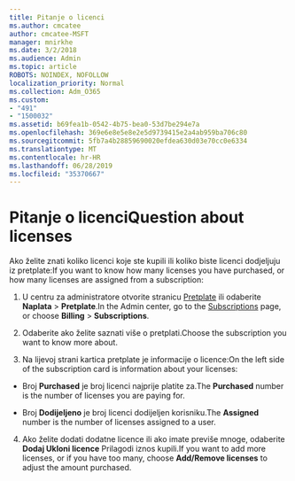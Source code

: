 ```yaml
---
title: Pitanje o licenci
ms.author: cmcatee
author: cmcatee-MSFT
manager: mnirkhe
ms.date: 3/2/2018
ms.audience: Admin
ms.topic: article
ROBOTS: NOINDEX, NOFOLLOW
localization_priority: Normal
ms.collection: Adm_O365
ms.custom:
- "491"
- "1500032"
ms.assetid: b69fea1b-0542-4b75-bea0-53d7be294e7a
ms.openlocfilehash: 369e6e8e5e8e2e5d9739415e2a4ab959ba706c80
ms.sourcegitcommit: 5fb7a4b28859690020efdea630d03e70cc0e6334
ms.translationtype: MT
ms.contentlocale: hr-HR
ms.lasthandoff: 06/28/2019
ms.locfileid: "35370667"
---
```

# <a name="question-about-licenses"></a><span data-ttu-id="e7cbd-102">Pitanje o licenci</span><span class="sxs-lookup"><span data-stu-id="e7cbd-102">Question about licenses</span></span>

<span data-ttu-id="e7cbd-103">Ako želite znati koliko licenci koje ste kupili ili koliko biste licenci dodjeljuju iz pretplate:</span><span class="sxs-lookup"><span data-stu-id="e7cbd-103">If you want to know how many licenses you have purchased, or how many licenses are assigned from a subscription:</span></span>
  
1. <span data-ttu-id="e7cbd-104">U centru za administratore otvorite stranicu [Pretplate](https://go.microsoft.com/fwlink/p/?linkid=842054) ili odaberite **Naplata** \> **Pretplate**.</span><span class="sxs-lookup"><span data-stu-id="e7cbd-104">In the Admin center, go to the [Subscriptions](https://go.microsoft.com/fwlink/p/?linkid=842054) page, or choose **Billing** \> **Subscriptions**.</span></span>

2. <span data-ttu-id="e7cbd-105">Odaberite ako želite saznati više o pretplati.</span><span class="sxs-lookup"><span data-stu-id="e7cbd-105">Choose the subscription you want to know more about.</span></span>

3. <span data-ttu-id="e7cbd-106">Na lijevoj strani kartica pretplate je informacije o licence:</span><span class="sxs-lookup"><span data-stu-id="e7cbd-106">On the left side of the subscription card is information about your licenses:</span></span>

  - <span data-ttu-id="e7cbd-107">Broj **Purchased** je broj licenci najprije platite za.</span><span class="sxs-lookup"><span data-stu-id="e7cbd-107">The **Purchased** number is the number of licenses you are paying for.</span></span>

  - <span data-ttu-id="e7cbd-108">Broj **Dodijeljeno** je broj licenci dodijeljen korisniku.</span><span class="sxs-lookup"><span data-stu-id="e7cbd-108">The **Assigned** number is the number of licenses assigned to a user.</span></span>

4. <span data-ttu-id="e7cbd-109">Ako želite dodati dodatne licence ili ako imate previše mnoge, odaberite **Dodaj Ukloni licence** Prilagodi iznos kupili.</span><span class="sxs-lookup"><span data-stu-id="e7cbd-109">If you want to add more licenses, or if you have too many, choose **Add/Remove licenses** to adjust the amount purchased.</span></span>

